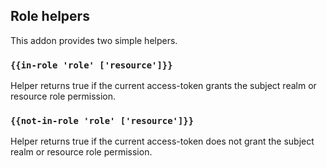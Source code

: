 ## Role helpers

This addon provides two simple helpers.

### `{{in-role 'role' ['resource']}}`

Helper returns true if the current access-token grants the subject realm or resource role permission.

### `{{not-in-role 'role' ['resource']}}`

Helper returns true if the current access-token does not grant the subject realm or resource role permission.

